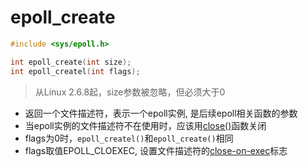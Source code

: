 # epoll_create

```c
#include <sys/epoll.h>

int epoll_create(int size);
int epoll_createl(int flags);
```

> 从Linux 2.6.8起，size参数被忽略，但必须大于0

- 返回一个文件描述符，表示一个epoll实例, 是后续epoll相关函数的参数
- 当epoll实例的文件描述符不在使用时，应该用[close()](Linux_fd_API_close().md)函数关闭
- flags为0时，`epoll_createl()`和`epoll_create()`相同
- flags取值EPOLL_CLOEXEC, 设置文件描述符的[close-on-exec](Linux_file_API_fd_open.md)标志